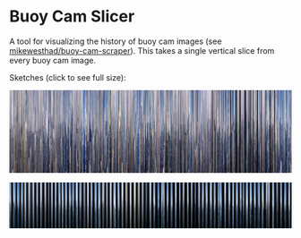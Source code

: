 # Buoy Cam Slicer

A tool for visualizing the history of buoy cam images (see [mikewesthad/buoy-cam-scraper](https://github.com/mikewesthad/buoy-cam-scraper)). This takes a single vertical slice from every buoy cam image.

Sketches (click to see full size):

[![](slices/41424.png)](https://raw.githubusercontent.com/mikewesthad/buoy-analyzer/master/BuoyCamSlicer/slices/41424.png)

[![](slices/46015.png)](https://raw.githubusercontent.com/mikewesthad/buoy-analyzer/master/BuoyCamSlicer/slices/46015.png)
